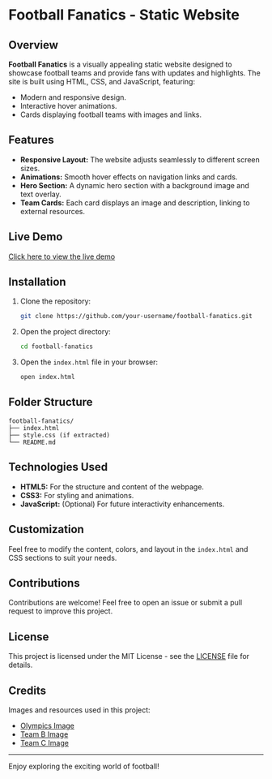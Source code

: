 # Football Fanatics - Static Website

## Overview
**Football Fanatics** is a visually appealing static website designed to showcase football teams and provide fans with updates and highlights. The site is built using HTML, CSS, and JavaScript, featuring:

- Modern and responsive design.
- Interactive hover animations.
- Cards displaying football teams with images and links.

## Features
- **Responsive Layout:** The website adjusts seamlessly to different screen sizes.
- **Animations:** Smooth hover effects on navigation links and cards.
- **Hero Section:** A dynamic hero section with a background image and text overlay.
- **Team Cards:** Each card displays an image and description, linking to external resources.

## Live Demo
[Click here to view the live demo](#)

## Installation
1. Clone the repository:
   ```bash
   git clone https://github.com/your-username/football-fanatics.git
   ```
2. Open the project directory:
   ```bash
   cd football-fanatics
   ```
3. Open the `index.html` file in your browser:
   ```bash
   open index.html
   ```

## Folder Structure
```
football-fanatics/
├── index.html
├── style.css (if extracted)
└── README.md
```

## Technologies Used
- **HTML5:** For the structure and content of the webpage.
- **CSS3:** For styling and animations.
- **JavaScript:** (Optional) For future interactivity enhancements.

## Customization
Feel free to modify the content, colors, and layout in the `index.html` and CSS sections to suit your needs.

## Contributions
Contributions are welcome! Feel free to open an issue or submit a pull request to improve this project.

## License
This project is licensed under the MIT License - see the [LICENSE](LICENSE) file for details.

## Credits
Images and resources used in this project:
- [Olympics Image](https://img.olympics.com/images/image/private/t_s_pog_staticContent_hero_xl_2x/f_auto/primary/ngdjbafv3twathukjbq2)
- [Team B Image](https://encrypted-tbn0.gstatic.com/images?q=tbn:ANd9GcRtWul38MKK5oF707D82H8SP2u509Vui9iCWw&s)
- [Team C Image](https://encrypted-tbn0.gstatic.com/images?q=tbn:ANd9GcRlOeOcpIFsbDMrqa58MwQv9l2NCq8HkoxY1Q&s)

---
Enjoy exploring the exciting world of football!

